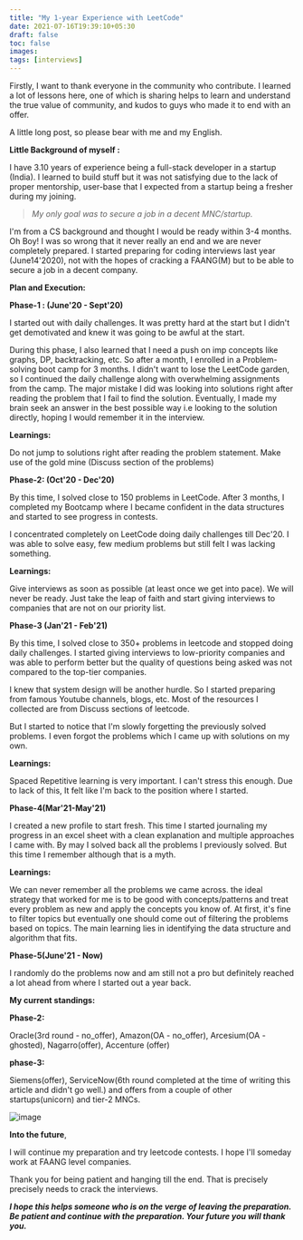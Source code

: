```yaml
---
title: "My 1-year Experience with LeetCode"
date: 2021-07-16T19:39:10+05:30
draft: false
toc: false
images:
tags: [interviews]
---  
```

Firstly, I want to thank everyone in the community who contribute. I learned a lot of lessons here, one of which is sharing helps to learn and understand the true value of community, and kudos to guys who made it to end with an offer.

A little long post, so please bear with me and my English.

**Little Background of myself :**

I have 3.10 years of experience being a full-stack developer in a startup (India). I learned to build stuff but it was not satisfying due to the lack of proper mentorship, user-base that I expected from a startup being a fresher during my joining.

> *My only goal was to secure a job in a decent MNC/startup.*

I'm from a CS background and thought I would be ready within 3-4 months. Oh Boy! I was so wrong that it never really an end and we are never completely prepared.
I started preparing for coding interviews last year (June14'2020), not with the hopes of cracking a FAANG(M) but to be able to secure a job in a decent company.

**Plan and Execution:**

**Phase-1 : (June'20 - Sept'20)**

I started out with daily challenges. It was pretty hard at the start but I didn't get demotivated and knew it was going to be awful at the start.

During this phase, I also learned that I need a push on imp concepts like graphs, DP, backtracking, etc.
So after a month, I enrolled in a Problem-solving boot camp for 3 months. I didn't want to lose the LeetCode garden, so I continued the daily challenge along with overwhelming assignments from the camp.
The major mistake I did was looking into solutions right after reading the problem that I fail to find the solution. Eventually, I made my brain seek an answer in the best possible way i.e looking to the solution directly, hoping I would remember it in the interview.

**Learnings:**

Do not jump to solutions right after reading the problem statement.
Make use of the gold mine (Discuss section of the problems)

**Phase-2: (Oct'20 - Dec'20)**

By this time, I solved close to 150 problems in LeetCode.
After 3 months, I completed my Bootcamp where I became confident in the data structures and started to see progress in contests.

I concentrated completely on LeetCode doing daily challenges till Dec'20. I was able to solve easy, few medium problems but still felt I was lacking something.

**Learnings:**

Give interviews as soon as possible (at least once we get into pace). We will never be ready. Just take the leap of faith and start giving interviews to companies that are not on our priority list.

**Phase-3 (Jan'21 - Feb'21)**

By this time, I solved close to 350+ problems in leetcode and stopped doing daily challenges.
I started giving interviews to low-priority companies and was able to perform better but the quality of questions being asked was not compared to the top-tier companies.

I knew that system design will be another hurdle. So I started preparing from famous Youtube channels, blogs, etc. Most of the resources I collected are from Discuss sections of leetcode.

But I started to notice that I'm slowly forgetting the previously solved problems. I even forgot the problems which I came up with solutions on my own.

**Learnings:**

Spaced Repetitive learning is very important. I can't stress this enough. Due to lack of this, It felt like I'm back to the position where I started.

**Phase-4(Mar'21-May'21)**

I created a new profile to start fresh. This time I started journaling my progress in an excel sheet with a clean explanation and multiple approaches I came with. By may I solved back all the problems I previously solved. But this time I remember although that is a myth.

**Learnings:**

We can never remember all the problems we came across. the ideal strategy that worked for me is to be good with concepts/patterns and treat every problem as new and apply the concepts you know of.
At first, it's fine to filter topics but eventually one should come out of filtering the problems based on topics. The main learning lies in identifying the data structure and algorithm that fits.

**Phase-5(June'21 - Now)**

I randomly do the problems now and am still not a pro but definitely reached a lot ahead from where I started out a year back.

**My current standings:** 

**Phase-2:** 

Oracle(3rd round - no_offer), Amazon(OA - no_offer), Arcesium(OA - ghosted), Nagarro(offer), Accenture (offer)

**phase-3:**

Siemens(offer), ServiceNow(6th round completed at the time of writing this article and didn't go well.) and offers from a couple of other startups(unicorn) and tier-2 MNCs.

![image](/img/leetcodegarden.png)


**Into the future**,

l will continue my preparation and try leetcode contests.
I hope I'll someday work at FAANG level companies.

Thank you for being patient and hanging till the end. That is precisely precisely needs to crack the interviews.

***I hope this helps someone who is on the verge of leaving the preparation. Be patient and continue with the preparation. Your future you will thank you.***
